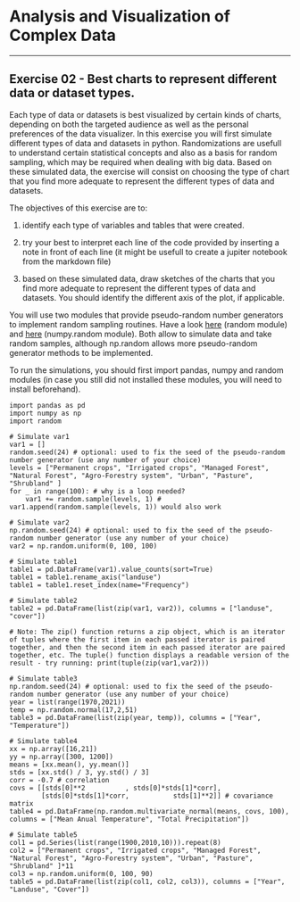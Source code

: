# Analysis and Visualization of Complex Data
---
## Exercise 02 - Best charts to represent different data or dataset types.

Each type of data or datasets is best visualized by certain kinds of charts, depending on both the targeted audience as well as the personal preferences of the data visualizer. In this exercise you will first simulate different types of data and datasets in python. Randomizations are usefull to understand certain statistical concepts and also as a basis for random sampling, which may be required when dealing with big data. Based on these simulated data, the exercise will consist on choosing the type of chart that you find more adequate to represent the different types of data and datasets.

The objectives of this exercise are to:
1. identify each type of variables and tables that were created.

2. try your best to interpret each line of the code provided by inserting a note in front of each line (it might be usefull to create a jupiter notebook from the markdown file)

2. based on these simulated data, draw sketches of the charts that you find more adequate to represent the different types of data and datasets. You should identify the different axis of the plot, if applicable.

You will use two modules that provide pseudo-random number generators to implement random sampling routines. Have a look [here](https://docs.python.org/3/library/random.html) (random module) and [here](https://numpy.org/doc/stable/reference/random/index.html) (numpy.random module). Both allow to simulate data and take random samples, although np.random allows more pseudo-random generator methods to be implemented.

To run the simulations, you should first import pandas, numpy and random modules (in case you still did not installed these modules, you will need to install beforehand).

```
import pandas as pd
import numpy as np
import random

# Simulate var1
var1 = []
random.seed(24) # optional: used to fix the seed of the pseudo-random number generator (use any number of your choice)
levels = ["Permanent crops", "Irrigated crops", "Managed Forest", "Natural Forest", "Agro-Forestry system", "Urban", "Pasture", "Shrubland" ]
for _ in range(100): # why is a loop needed?
    var1 += random.sample(levels, 1) # var1.append(random.sample(levels, 1)) would also work

# Simulate var2
np.random.seed(24) # optional: used to fix the seed of the pseudo-random number generator (use any number of your choice)
var2 = np.random.uniform(0, 100, 100)

# Simulate table1
table1 = pd.DataFrame(var1).value_counts(sort=True)
table1 = table1.rename_axis("landuse")
table1 = table1.reset_index(name="Frequency")

# Simulate table2
table2 = pd.DataFrame(list(zip(var1, var2)), columns = ["landuse", "cover"])

# Note: The zip() function returns a zip object, which is an iterator of tuples where the first item in each passed iterator is paired together, and then the second item in each passed iterator are paired together, etc. The tuple() function displays a readable version of the result - try running: print(tuple(zip(var1,var2)))

# Simulate table3
np.random.seed(24) # optional: used to fix the seed of the pseudo-random number generator (use any number of your choice)
year = list(range(1970,2021))
temp = np.random.normal(17,2,51)
table3 = pd.DataFrame(list(zip(year, temp)), columns = ["Year", "Temperature"])

# Simulate table4
xx = np.array([16,21])
yy = np.array([300, 1200])
means = [xx.mean(), yy.mean()]  
stds = [xx.std() / 3, yy.std() / 3]
corr = -0.7 # correlation
covs = [[stds[0]**2          , stds[0]*stds[1]*corr], 
        [stds[0]*stds[1]*corr,           stds[1]**2]] # covariance matrix
table4 = pd.DataFrame(np.random.multivariate_normal(means, covs, 100), columns = ["Mean Anual Temperature", "Total Precipitation"])

# Simulate table5
col1 = pd.Series(list(range(1900,2010,10))).repeat(8)
col2 = ["Permanent crops", "Irrigated crops", "Managed Forest", "Natural Forest", "Agro-Forestry system", "Urban", "Pasture", "Shrubland" ]*11
col3 = np.random.uniform(0, 100, 90)
table5 = pd.DataFrame(list(zip(col1, col2, col3)), columns = ["Year", "Landuse", "Cover"])

```
